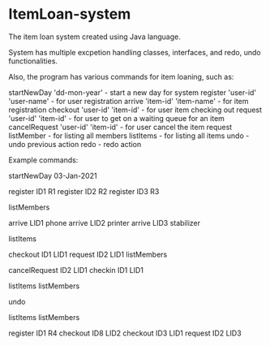 # ItemLoan-system
The item loan system created using Java language.

System has multiple excpetion handling classes, interfaces, and redo, undo functionalities.

Also, the program has various commands for item loaning, such as:

startNewDay 'dd-mon-year'           - start a new day for system
register 'user-id' 'user-name'      - for user registration
arrive 'item-id' 'item-name'        - for item registration
checkout 'user-id' 'item-id'        - for user item checking out
request 'user-id' 'item-id'         - for user to get on a waiting queue for an item
cancelRequest 'user-id' 'item-id'   - for user cancel the item request
listMember                          - for listing all members
listItems                           - for listing all items
undo                                - undo previous action
redo                                - redo action


Example commands:

startNewDay 03-Jan-2021

register ID1 R1
register ID2 R2
register ID3 R3

listMembers

arrive LID1 phone
arrive LID2 printer
arrive LID3 stabilizer

listItems

checkout ID1 LID1
request ID2 LID1
listMembers

cancelRequest ID2 LID1
checkin ID1 LID1

listItems
listMembers

undo

listItems
listMembers

register ID1 R4
checkout ID8 LID2
checkout ID3 LID1
request ID2 LID3





